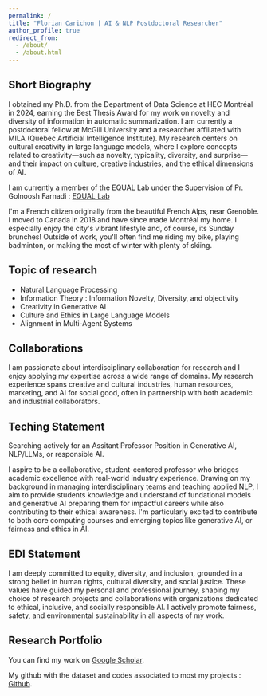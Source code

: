 ```yaml
---
permalink: /
title: "Florian Carichon | AI & NLP Postdoctoral Researcher"
author_profile: true
redirect_from: 
  - /about/
  - /about.html
---
```



Short Biography
------
I obtained my Ph.D. from the Department of Data Science at HEC Montréal in 2024, earning the Best Thesis Award for my work on novelty and diversity of information in automatic summarization. I am currently a postdoctoral fellow at McGill University and a researcher affiliated with MILA (Quebec Artificial Intelligence Institute). My research centers on cultural creativity in large language models, where I explore concepts related to creativity—such as novelty, typicality, diversity, and surprise—and their impact on culture, creative industries, and the ethical dimensions of AI.

I am currently a member of the EQUAL Lab under the Supervision of Pr. Golnoosh Farnadi : [EQUAL Lab](https://gfarnadi.github.io/student.html)

I'm a French citizen originally from the beautiful French Alps, near Grenoble. I moved to Canada in 2018 and have since made Montréal my home. I especially enjoy the city's vibrant lifestyle and, of course, its Sunday brunches! Outside of work, you'll often find me riding my bike, playing badminton, or making the most of winter with plenty of skiing.

Topic of research
------
- Natural Language Processing
- Information Theory : Information Novelty, Diversity, and objectivity
- Creativity in Generative AI
- Culture and Ethics in Large Language Models
- Alignment in Multi-Agent Systems

Collaborations
------
I am passionate about interdisciplinary collaboration for research and I enjoy applying my expertise across a wide range of domains. 
My research experience spans creative and cultural industries, human resources, marketing, and AI for social good, often in partnership with both academic and industrial collaborators. 

Teching Statement
------
Searching actively for an Assitant Professor Position in Generative AI, NLP/LLMs, or responsible AI.

I aspire to be a collaborative, student-centered professor who bridges academic excellence with real-world industry experience. Drawing on my background in managing interdisciplinary teams and teaching applied NLP, I aim to provide students knowledge and understand of fundational models and generative AI preparing them for impactful careers while also contributing to their ethical awareness. I'm particularly excited to contribute to both core computing courses and emerging topics like generative AI, or fairness and ethics in AI.

EDI Statement
------
I am deeply committed to equity, diversity, and inclusion, grounded in a strong belief in human rights, cultural diversity, and social justice. These values have guided my personal and professional journey, shaping my choice of research projects and collaborations with organizations dedicated to ethical, inclusive, and socially responsible AI. I actively promote fairness, safety, and environmental sustainability in all aspects of my work.


Research Portfolio
------
You can find my work on [Google Scholar](https://scholar.google.com/citations?user=i8GPsd4AAAAJ&hl).

My github with the dataset and codes associated to most my projects : [Github](https://github.com/fcarichon/).
